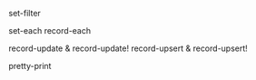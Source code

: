set-filter

set-each
record-each

record-update & record-update!
record-upsert & record-upsert!

pretty-print
